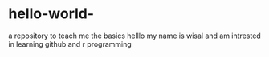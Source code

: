 # hello-world-
a repository to teach me the basics 
helllo my name is wisal and am intrested in learning github and r programming 
